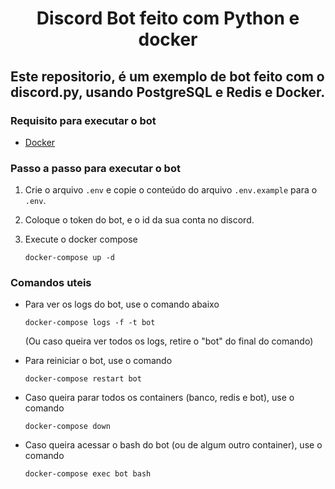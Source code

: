 <h1 align="center">
    Discord Bot feito com Python e docker
</h1>

## Este repositorio, é um exemplo de bot feito com o discord.py, usando PostgreSQL e Redis e Docker.

### Requisito para executar o bot

- [Docker](https://docs.docker.com/engine/install/)

### Passo a passo para executar o bot

1. Crie o arquivo ``.env`` e copie o conteúdo do arquivo ``.env.example`` para o ``.env``.
2. Coloque o token do bot, e o id da sua conta no discord.
3. Execute o docker compose

   ```shell
   docker-compose up -d
   ```

### Comandos uteis

- Para ver os logs do bot, use o comando abaixo

  ```shell
  docker-compose logs -f -t bot
  ```

  (Ou caso queira ver todos os logs, retire o "bot" do final do comando)
- Para reiniciar o bot, use o comando

  ```shell
  docker-compose restart bot
  ```

- Caso queira parar todos os containers (banco, redis e bot), use o comando

  ```shell
  docker-compose down
  ```

- Caso queira acessar o bash do bot (ou de algum outro container), use o comando

  ```shell
  docker-compose exec bot bash
  ```
